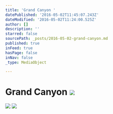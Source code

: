 ```yaml
---
title: 'Grand Canyon '
datePublished: '2016-05-02T11:45:07.243Z'
dateModified: '2016-05-02T11:24:00.525Z'
author: []
description: ''
starred: false
sourcePath: _posts/2016-05-02-grand-canyon.md
published: true
inFeed: true
hasPage: false
inNav: false
_type: MediaObject

---
```

# Grand Canyon ![](https://the-grid-user-content.s3-us-west-2.amazonaws.com/1a312969-7a4f-465e-94d0-39a314e72554.jpg)
![](https://the-grid-user-content.s3-us-west-2.amazonaws.com/9490ca79-e355-45dc-a417-cfa786d3d002.jpg)
![](https://the-grid-user-content.s3-us-west-2.amazonaws.com/9896c941-cb2f-4d74-9a54-76165be117fc.jpg)